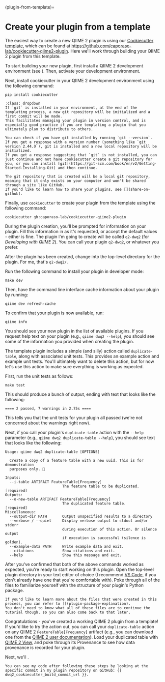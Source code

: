(plugin-from-template)=
# Create your plugin from a template

The easiest way to create a new QIIME 2 plugin is using our [Cookiecutter template](https://cookiecutter.readthedocs.io/en/stable/), which can be found at https://github.com/caporaso-lab/cookiecutter-qiime2-plugin.
Here we'll work through building your QIIME 2 plugin from this template.

To start building your new plugin, first install a QIIME 2 development environment (see [](setup-dev-environment)). Then, activate your development environment.

Next, install cookiecutter in your QIIME 2 development environment using the following command:

```shell
pip install cookiecutter
```

```{admonition} Optionally initialize a git repository during plugin templating
:class: dropdown
If `git` is installed in your environment, at the end of the templating process, a new git repository will be initialized and a first commit will be made.
This facilitates managing your plugin in version control, and is especially good practice if you are templating a plugin that you ultimately plan to distribute to others.

You can check if you have git installed by running `git --version`.
If you get a response with a version number (something like `git version 2.44.0`), git is installed and a new local repository will be initialized.
If you get a response suggesting that `git` is not installed, you can just continue and not have cookiecutter create a git repository for you, or you can install [git](https://git-scm.com/book/en/v2/Getting-Started-Installing-Git) and then continue.

The git repository that is created will be a local git repository, meaning that it only exists on your computer and won't be shared through a site like GitHub.
If you'd like to learn how to share your plugins, see [](share-on-github).
```

Finally, use `cookiecutter` to create your plugin from the template using the following command:

```shell
cookiecutter gh:caporaso-lab/cookiecutter-qiime2-plugin
```

During the plugin creation, you'll be prompted for information on your plugin.
Fill this information in as it's requested, or accept the default values - either is fine.
The plugin I'm going to create will be called `q2-dwq2` (for *Developing with QIIME 2*). You can call your plugin `q2-dwq2`, or whatever you prefer.

After the plugin has been created, change into the top-level directory for the plugin.
For me, that's `q2-dwq2/`.

Run the following command to install your plugin in developer mode:

```shell
make dev
```

Then, have the command line interface cache information about your plugin by running:

```shell
qiime dev refresh-cache
```


 To confirm that your plugin is now available, run:

 ```shell
qiime info
```

You should see your new plugin in the list of available plugins. If you request help text on your plugin (e.g., `qiime dwq2 --help`), you should see some of the information you provided when creating the plugin.

The template plugin includes a simple (and silly) action called `duplicate-table`, along with associated unit tests. This provides an example action and example unit tests. You'll ultimately want to delete this action, but for now let's use this action to make sure everything is working as expected.

First, run the unit tests as follows:

```shell
make test
```

This should produce a bunch of output, ending with text that looks like the following:

```shell
==== 2 passed, 7 warnings in 2.75s ====
```

This tells you that the unit tests for your plugin all passed (we're not concerned about the warnings right now).

Next, if you call your plugin's `duplicate-table` action with the `--help` parameter (e.g., `qiime dwq2 duplicate-table --help`), you should see text that looks like the following:

```shell
Usage: qiime dwq2 duplicate-table [OPTIONS]

  Create a copy of a feature table with a new uuid. This is for demonstration
  purposes only. 🧐

Inputs:
  --i-table ARTIFACT FeatureTable[Frequency]
                          The feature table to be duplicated.       [required]
Outputs:
  --o-new-table ARTIFACT FeatureTable[Frequency]
                          The duplicated feature table.             [required]
Miscellaneous:
  --output-dir PATH       Output unspecified results to a directory
  --verbose / --quiet     Display verbose output to stdout and/or stderr
                          during execution of this action. Or silence output
                          if execution is successful (silence is golden).
  --example-data PATH     Write example data and exit.
  --citations             Show citations and exit.
  --help                  Show this message and exit.
```

After you've confirmed that both of the above commands worked as expected, you're ready to start working on this plugin.
Open the top-level plugin directory in your text editor of choice (I recommend [VS Code](https://code.visualstudio.com/), if you don't already have one that you're comfortable with).
Poke through all of the files to familiarize yourself with the structure of your plugin's Python package.

```{note}
If you'd like to learn more about the files that were created in this process, you can refer to [](plugin-package-explanation).
You don't need to know what all of these files are to continue the tutorial though, so you can also come back to that later.
```

Congratulations - you've created a working QIIME 2 plugin from a template!
If you'd like to try the action out, you can call your `duplicate-table` action on any QIIME 2 `FeatureTable[Frequency]` artifact (e.g., you can download one from the [QIIME 2 user documentation](https://docs.qiime2.org)).
Load your duplicated table with [QIIME 2 View](https://view.qiime2.org), and poke through its Provenance to see how data provenance is recorded for your plugin.

Next, we'll [](add-nw-align-method).

```{tip}
You can see my code after following these steps by looking at the specific commit in my plugin repository on GitHub: {{ dwq2_cookiecutter_build_commit_url }}.
```